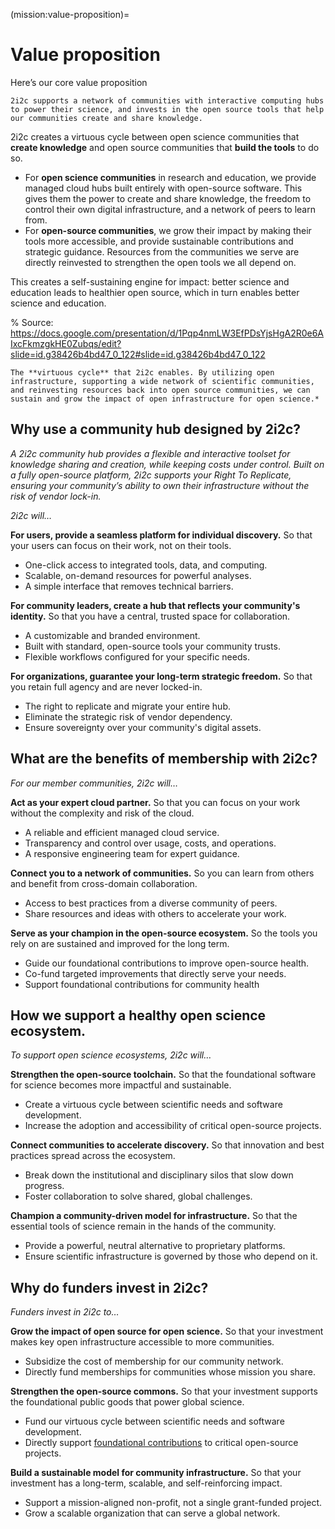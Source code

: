 (mission:value-proposition)=
# Value proposition

Here’s our core value proposition

```{pull-quote}
2i2c supports a network of communities with interactive computing hubs to power their science, and invests in the open source tools that help our communities create and share knowledge.
```

2i2c creates a virtuous cycle between open science communities that **create knowledge** and open source communities that **build the tools** to do so.

* For **open science communities** in research and education, we provide managed cloud hubs built entirely with open-source software. This gives them the power to create and share knowledge, the freedom to control their own digital infrastructure, and a network of peers to learn from.  
* For **open-source communities**, we grow their impact by making their tools more accessible, and provide sustainable contributions and strategic guidance. Resources from the communities we serve are directly reinvested to strengthen the open tools we all depend on.

This creates a self-sustaining engine for impact: better science and education leads to healthier open source, which in turn enables better science and education.

% Source: https://docs.google.com/presentation/d/1Pqp4nmLW3EfPDsYjsHgA2R0e6AIxcFkmzgkHE0Zubqs/edit?slide=id.g38426b4bd47_0_122#slide=id.g38426b4bd47_0_122
```{figure} images/flywheel.png
The **virtuous cycle** that 2i2c enables. By utilizing open infrastructure, supporting a wide network of scientific communities, and reinvesting resources back into open source communities, we can sustain and grow the impact of open infrastructure for open science.*
```

## Why use a community hub designed by 2i2c?

*A 2i2c community hub provides a flexible and interactive toolset for knowledge sharing and creation, while keeping costs under control. Built on a fully open-source platform,  2i2c supports your Right To Replicate, ensuring your community’s ability to own their infrastructure without the risk of vendor lock-in.* 

*2i2c will…*

**For users, provide a seamless platform for individual discovery.** So that your users can focus on their work, not on their tools.

* One-click access to integrated tools, data, and computing.  
* Scalable, on-demand resources for powerful analyses.  
* A simple interface that removes technical barriers.

**For community leaders, create a hub that reflects your community's identity.** So that you have a central, trusted space for collaboration.

* A customizable and branded environment.  
* Built with standard, open-source tools your community trusts.  
* Flexible workflows configured for your specific needs.

**For organizations, guarantee your long-term strategic freedom.** So that you retain full agency and are never locked-in.

* The right to replicate and migrate your entire hub.  
* Eliminate the strategic risk of vendor dependency.  
* Ensure sovereignty over your community's digital assets.

## What are the benefits of membership with 2i2c?

*For our member communities, 2i2c will…*

**Act as your expert cloud partner.** So that you can focus on your work without the complexity and risk of the cloud.

* A reliable and efficient managed cloud service.  
* Transparency and control over usage, costs, and operations.  
* A responsive engineering team for expert guidance.

**Connect you to a network of communities.** So you can learn from others and benefit from cross-domain collaboration.

* Access to best practices from a diverse community of peers.  
* Share resources and ideas with others to accelerate your work.

**Serve as your champion in the open-source ecosystem.** So the tools you rely on are sustained and improved for the long term.

* Guide our foundational contributions to improve open-source health.  
* Co-fund targeted improvements that directly serve your needs.  
* Support foundational contributions for community health

## How we support a healthy open science ecosystem.

*To support open science ecosystems, 2i2c will…*

**Strengthen the open-source toolchain.** So that the foundational software for science becomes more impactful and sustainable.

* Create a virtuous cycle between scientific needs and software development.  
* Increase the adoption and accessibility of critical open-source projects.

**Connect communities to accelerate discovery.** So that innovation and best practices spread across the ecosystem.

* Break down the institutional and disciplinary silos that slow down progress.  
* Foster collaboration to solve shared, global challenges.

**Champion a community-driven model for infrastructure.** So that the essential tools of science remain in the hands of the community.

* Provide a powerful, neutral alternative to proprietary platforms.  
* Ensure scientific infrastructure is governed by those who depend on it.

## Why do funders invest in 2i2c?

*Funders invest in 2i2c to…*

**Grow the impact of open source for open science.** So that your investment makes key open infrastructure accessible to more communities.

* Subsidize the cost of membership for our community network.  
* Directly fund memberships for communities whose mission you share.

**Strengthen the open-source commons.** So that your investment supports the foundational public goods that power global science.

* Fund our virtuous cycle between scientific needs and software development.  
* Directly support [foundational contributions](https://2i2c.org/blog/2025/foundational-contributions/) to critical open-source projects.

**Build a sustainable model for community infrastructure.** So that your investment has a long-term, scalable, and self-reinforcing impact.

* Support a mission-aligned non-profit, not a single grant-funded project.  
* Grow a scalable organization that can serve a global network.
